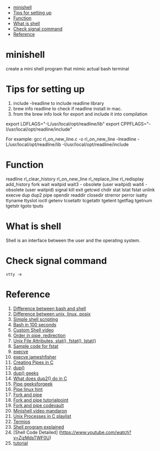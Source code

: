 - [minishell](#minishell)
- [Tips for setting up](#tips-for-setting-up)
- [Function](#function)
- [What is shell](#what-is-shell)
- [Check signal command](#check-signal-command)
- [Reference](#reference)
# minishell
create a mini shell program that mimic actual bash terminal

# Tips for setting up
1. include -lreadline to include readline library
2. brew info readline to check if readline install in mac.
3. from the brew info look for export and include it into compilation

  export LDFLAGS="-L/usr/local/opt/readline/lib"
  export CPPFLAGS="-I/usr/local/opt/readline/include"

For example:
gcc rl_on_new_line.c -o rl_on_new_line -lreadline -L/usr/local/opt/readline/lib -I/usr/local/opt/readline/include


# Function
readline
rl_clear_history
rl_on_new_line
rl_replace_line
rl_redisplay
add_history
fork
wait
waitpid
wait3 - obsolete (user waitpid)
wait4 - obsolete (user waitpid)
signal
kill
exit
getcwd
chdir
stat
lstat
fstat
unlink
execve
dup
dup2
pipe
opendir
readdir
closedir
strerror
perror
isatty
ttyname
ttyslot
ioctl
getenv
tcsetattr
tcgetattr
tgetent
tgetflag
tgetnum
tgetstr
tgoto
tputs

# What is shell
Shell is an interface between the user and the operating system.

# Check signal command
```stty -e```

# Reference
1. [Difference between bash and shell](https://www.geeksforgeeks.org/difference-between-sh-and-bash/#:~:text=bash%20is%20a%20superset%20of,to%20interact%20with%20the%20device.)
2. [Difference between unix, linux, posix](https://www.youtube.com/watch?v=hy4OeVCLGZ4)
3. [Simple shell scripting](https://www.tecmint.com/create-shell-scripts-in-linux/)
4. [Bash in 100 seconds](https://www.youtube.com/watch?v=I4EWvMFj37g)
5. [Custom Shell video](https://www.youtube.com/watch?v=ZGmg8wEdQOM)
6. [Order in pipe, redirection](https://stackoverflow.com/questions/12942042/pipe-redirection-precedence)
7. [Unix File Attributes, stat(), fstat(), lstat()](https://www.youtube.com/watch?v=jOl0ezOuoNE)
8. [Sample code for fstat](http://codewiki.wikidot.com/c:system-calls:fstat)
9. [execve](https://linuxhint.com/c-execve-function-usage/#:~:text=Execve()%20function%20is%20used,program%20and%20print%20the%20output.)
10. [execve jameshfisher](https://jameshfisher.com/2017/02/05/how-do-i-use-execve-in-c/)
11. [Creating Pipes in C](https://tldp.org/LDP/lpg/node11.html)
12. [dup()](https://stackoverflow.com/questions/7861611/can-someone-explain-what-dup-in-c-does)
13. [dup() geeks](https://www.geeksforgeeks.org/dup-dup2-linux-system-call/)
14. [What does dup2() do in C](https://stackoverflow.com/questions/24538470/what-does-dup2-do-in-c)
15. [Pipe geeksforgeek](https://www.geeksforgeeks.org/pipe-system-call/)
16. [Pipe linux hint](https://linuxhint.com/using_pipe_function_c_language/)
17. [Fork and pipe](https://www.geeksforgeeks.org/c-program-demonstrate-fork-and-pipe/)
18. [Fork and pipe tutorialpoint](https://www.tutorialspoint.com/c-program-to-demonstrate-fork-and-pipe)
19. [Fork and pipe codevault](https://www.youtube.com/watch?v=6u_iPGVkfZ4)
20. [Minishell video mandaron](https://www.youtube.com/watch?v=o6nW-Pqg4Rk)
21. [Unix Processes in C playlist](https://www.youtube.com/playlist?list=PLfqABt5AS4FkW5mOn2Tn9ZZLLDwA3kZUY)
22. [Termios](https://cboard.cprogramming.com/linux-programming/158476-termios-examples.html)
23. [Shell program explained](https://www.youtube.com/watch?v=ubt-UjcQUYg)
24. [Shell Code Detailed] (https://www.youtube.com/watch?v=ZjzMdsTWF0U)
25. [tutorial](https://brennan.io/2015/01/16/write-a-shell-in-c/)